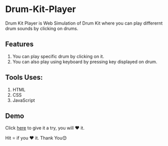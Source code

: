 # Drum-Kit-Player
Drum Kit Player is Web Simulation of Drum Kit where you can play differernt drum sounds by clicking on drums.

## Features
1. You can play specific drum by clicking on it.
2. You can also play using keyboard by pressing key displayed on drum.

## Tools Uses:
1. HTML
2. CSS
3. JavaScript

## Demo
Click [here](https://sachinbhutekarcs.github.io/Drum-Kit-Player/) to give it a try, you will ❤ it.

Hit ⭐ if you ❤ it. Thank You😊
